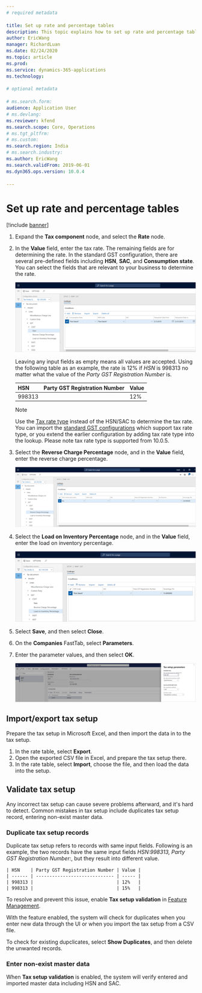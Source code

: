 ```yaml
---
# required metadata

title: Set up rate and percentage tables
description: This topic explains how to set up rate and percentage tables.
author: EricWang
manager: RichardLuan
ms.date: 02/24/2020
ms.topic: article
ms.prod: 
ms.service: dynamics-365-applications
ms.technology: 

# optional metadata

# ms.search.form: 
audience: Application User
# ms.devlang: 
ms.reviewer: kfend
ms.search.scope: Core, Operations
# ms.tgt_pltfrm: 
# ms.custom: 
ms.search.region: India
# ms.search.industry: 
ms.author: EricWang
ms.search.validFrom: 2019-06-01
ms.dyn365.ops.version: 10.0.4

---
```


# Set up rate and percentage tables

[!include [banner](../includes/banner.md)]

1. Expand the **Tax component** node, and select the **Rate** node.
2. In the **Value** field, enter the tax rate. The remaining fields are for determining the rate. In the standard GST configuration, there are several pre-defined fields including **HSN**, **SAC**, and **Consumption state**. You can select the fields that are relevant to your business to determine the rate. 

    ![Tax rates](media/tax-rate.png)

    Leaving any input fields as empty means all values are accepted. Using the following table as an example, the rate is 12% if *HSN* is 998313 no matter what the value of the *Party GST Registration Number* is. 

      | HSN    | Party GST Registration Number | Value |
     | ------ | ----------------------------- | ----- |
     | 998313 |                               | 12%   |

     > [!NOTE]
     > Use the [Tax rate type](apac-ind-GST-create-tax-rate-type.md) instead of the HSN/SAC to determine the tax rate. You can import the [standard GST configurations](apac-ind-gst.md#gst-configurations) which support tax rate type, or you extend the earlier configuration by adding tax rate type into the lookup. Please note tax rate type is supported from 10.0.5.

3. Select the **Reverse Charge Percentage** node, and in the **Value** field, enter the reverse charge percentage.

    ![Reverse charge percentage](media/reverse-charge.png)

4. Select the **Load on Inventory Percentage** node, and in the **Value** field, enter the load on inventory percentage.

    ![Load on inventory percentage](media/load-on-invertory.png)

5. Select **Save**, and then select **Close**.
6. On the **Companies** FastTab, select **Parameters**.
7. Enter the parameter values, and then select **OK**.

    ![Tax setup parameters dialog box](media/tax-parameter_upd.png)

## Import/export tax setup

Prepare the tax setup in Microsoft Excel, and then import the data in to the tax setup. 

1. In the rate table, select **Export**. 
2. Open the exported CSV file in Excel, and prepare the tax setup there.
3. In the rate table, select **Import**, choose the file, and then load the data into the setup.

## Validate tax setup

Any incorrect tax setup can cause severe problems afterward, and it's hard to detect. Common mistakes in tax setup include duplicates tax setup record, entering non-exist master data. 

### Duplicate tax setup records

Duplicate tax setup refers to records with same input fields. Following is an example, the two records have the same input fields *HSN:998313, Party GST Registration Number:*, but they result into different value.

    | HSN    | Party GST Registration Number | Value |
    | ------ | ----------------------------- | ----- |
    | 998313 |                               | 12%   |
    | 998313 |                               | 15%   |

To resolve and prevent this issue, enable **Tax setup validation** in [Feature Management](../../fin-ops-core/fin-ops/get-started/feature-management/feature-management-overview.md).

With the feature enabled, the system will check for duplicates when you enter new data through the UI or when you import the tax setup from a CSV file. 

To check for existing dupclicates, select **Show Duplicates**, and then delete the unwanted records.

### Enter non-exist master data

When **Tax setup validation** is enabled, the system will verify entered and imported master data including HSN and SAC.
